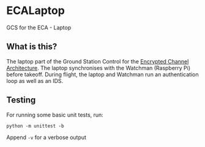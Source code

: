 # ECALaptop

GCS for the ECA - Laptop

## What is this?

The laptop part of the Ground Station Control for the [Encrypted Channel Architecture](https://ieeexplore.ieee.org/document/7926571/).
The laptop synchronises with the Watchman (Raspberry Pi) before takeoff.
During flight, the laptop and Watchman run an authentication loop as well as an IDS.

## Testing

For running some basic unit tests, run:

```
python -m unittest -b
```

Append `-v` for a verbose output
